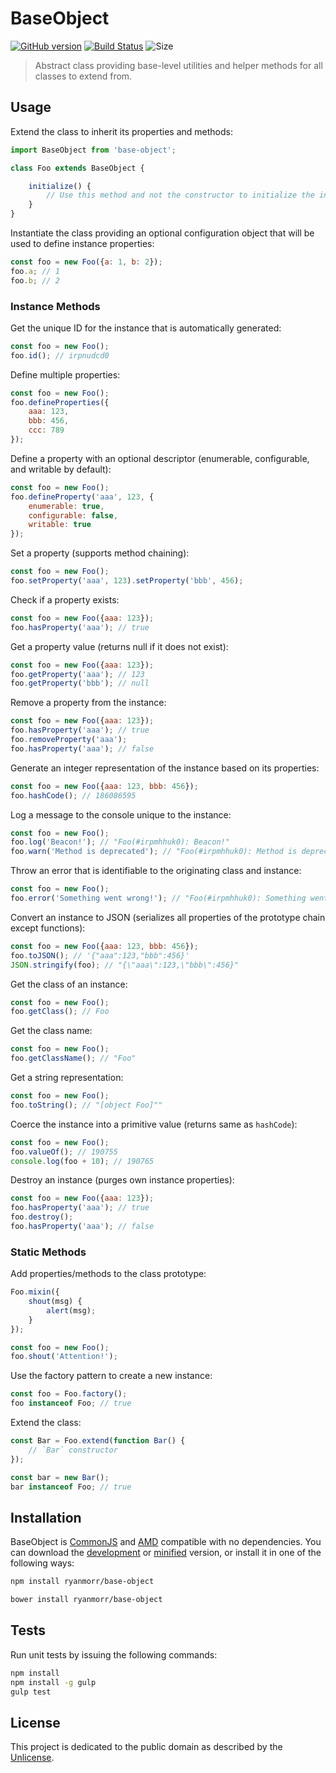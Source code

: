 # BaseObject

[![GitHub version](https://badge.fury.io/gh/ryanmorr%2Fbase-object.svg)](https://badge.fury.io/gh/ryanmorr%2Fbase-object) [![Build Status](https://travis-ci.org/ryanmorr/base-object.svg)](https://travis-ci.org/ryanmorr/base-object) ![Size](https://badge-size.herokuapp.com/ryanmorr/base-object/master/dist/base-object.min.js.svg?color=blue&label=file%20size)

> Abstract class providing base-level utilities and helper methods for all classes to extend from.

## Usage

Extend the class to inherit its properties and methods:

``` javascript
import BaseObject from 'base-object';

class Foo extends BaseObject {

    initialize() {
        // Use this method and not the constructor to initialize the instance
    }
}
```

Instantiate the class providing an optional configuration object that will be used to define instance properties:

``` javascript
const foo = new Foo({a: 1, b: 2});
foo.a; // 1
foo.b; // 2
```

### Instance Methods

Get the unique ID for the instance that is automatically generated:

``` javascript
const foo = new Foo();
foo.id(); // irpnudcd0
```

Define multiple properties:

``` javascript
const foo = new Foo();
foo.defineProperties({
    aaa: 123,
    bbb: 456,
    ccc: 789
});
```

Define a property with an optional descriptor (enumerable, configurable, and writable by default):

``` javascript
const foo = new Foo();
foo.defineProperty('aaa', 123, {
    enumerable: true,
    configurable: false,
    writable: true
});
```

Set a property (supports method chaining):
``` javascript
const foo = new Foo();
foo.setProperty('aaa', 123).setProperty('bbb', 456);
```

Check if a property exists:
``` javascript
const foo = new Foo({aaa: 123});
foo.hasProperty('aaa'); // true
```

Get a property value (returns null if it does not exist):
``` javascript
const foo = new Foo({aaa: 123});
foo.getProperty('aaa'); // 123
foo.getProperty('bbb'); // null
```

Remove a property from the instance:
``` javascript
const foo = new Foo({aaa: 123});
foo.hasProperty('aaa'); // true
foo.removeProperty('aaa');
foo.hasProperty('aaa'); // false
```

Generate an integer representation of the instance based on its properties:

``` javascript
const foo = new Foo({aaa: 123, bbb: 456});
foo.hashCode(); // 186086595
```

Log a message to the console unique to the instance:

``` javascript
const foo = new Foo();
foo.log('Beacon!'); // "Foo(#irpmhhuk0): Beacon!"
foo.warn('Method is deprecated'); // "Foo(#irpmhhuk0): Method is deprecated"
```

Throw an error that is identifiable to the originating class and instance:

``` javascript
const foo = new Foo();
foo.error('Something went wrong!'); // "Foo(#irpmhhuk0): Something went wrong!"
```

Convert an instance to JSON (serializes all properties of the prototype chain except functions):

``` javascript
const foo = new Foo({aaa: 123, bbb: 456});
foo.toJSON(); // '{"aaa":123,"bbb":456}'
JSON.stringify(foo); // "{\"aaa\":123,\"bbb\":456}"
```

Get the class of an instance:

``` javascript
const foo = new Foo();
foo.getClass(); // Foo
```

Get the class name:

``` javascript
const foo = new Foo();
foo.getClassName(); // "Foo"
```

Get a string representation:

``` javascript
const foo = new Foo();
foo.toString(); // "[object Foo]""
```

Coerce the instance into a primitive value (returns same as `hashCode`):

``` javascript
const foo = new Foo();
foo.valueOf(); // 190755
console.log(foo + 10); // 190765
```

Destroy an instance (purges own instance properties):

``` javascript
const foo = new Foo({aaa: 123});
foo.hasProperty('aaa'); // true
foo.destroy();
foo.hasProperty('aaa'); // false
```

### Static Methods

Add properties/methods to the class prototype:

``` javascript
Foo.mixin({
    shout(msg) {
        alert(msg);
    }
});

const foo = new Foo();
foo.shout('Attention!');
```

Use the factory pattern to create a new instance:

``` javascript
const foo = Foo.factory();
foo instanceof Foo; // true
```

Extend the class:

``` javascript
const Bar = Foo.extend(function Bar() {
    // `Bar` constructor
});

const bar = new Bar();
bar instanceof Foo; // true
```

## Installation

BaseObject is [CommonJS](http://www.commonjs.org/) and [AMD](https://github.com/amdjs/amdjs-api/wiki/AMD) compatible with no dependencies. You can download the [development](http://github.com/ryanmorr/base-object/raw/master/dist/base-object.js) or [minified](http://github.com/ryanmorr/base-object/raw/master/dist/base-object.min.js) version, or install it in one of the following ways:

``` sh
npm install ryanmorr/base-object

bower install ryanmorr/base-object
```

## Tests

Run unit tests by issuing the following commands:

``` sh
npm install
npm install -g gulp
gulp test
```

## License

This project is dedicated to the public domain as described by the [Unlicense](http://unlicense.org/).